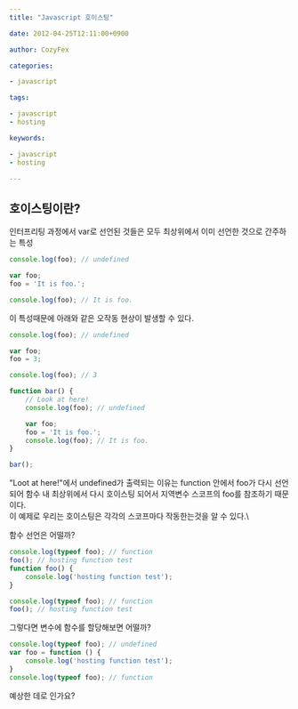 ```yaml
---
title: "Javascript 호이스팅"

date: 2012-04-25T12:11:00+0900

author: CozyFex

categories:

- javascript

tags:

- javascript
- hosting

keywords:

- javascript
- hosting

---
```


## 호이스팅이란?

인터프리팅 과정에서 var로 선언된 것들은 모두 최상위에서 이미 선언한 것으로 간주하는 특성

```javascript
console.log(foo); // undefined

var foo;
foo = 'It is foo.';

console.log(foo); // It is foo.
```

이 특성때문에 아래와 같은 오작동 현상이 발생할 수 있다.

```javascript
console.log(foo); // undefined

var foo;
foo = 3;

console.log(foo); // 3

function bar() {
    // Look at here!
    console.log(foo); // undefined

    var foo;
    foo = 'It is foo.';
    console.log(foo); // It is foo.
}

bar();
```

"Loot at here!"에서 undefined가 출력되는 이유는 function 안에서 foo가 다시 선언되어 함수 내 최상위에서 다시 호이스팅 되어서 지역변수 스코프의 foo를 참조하기 때문이다.\
이 예제로 우리는 호이스팅은 각각의 스코프마다 작동한는것을 알 수 있다.\

함수 선언은 어떨까?

```javascript
console.log(typeof foo); // function
foo(); // hosting function test
function foo() {
    console.log('hosting function test');
}

console.log(typeof foo); // function
foo(); // hosting function test
```

그렇다면 변수에 함수를 할당해보면 어떨까?

```javascript
console.log(typeof foo); // undefined
var foo = function () {
    console.log('hosting function test');
}
console.log(typeof foo); // function
```

예상한 데로 인가요?
